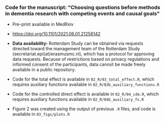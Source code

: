### Code for the manuscript: "Choosing questions before methods in dementia research with competing events and causal goals"

- Pre-print available in MedRxiv

- https://doi.org/10.1101/2021.06.01.21258142

- **Data availability:** Rotterdam Study can be obtained via requests directed toward the management team of the Rotterdam Study (secretariat.epi{at}erasmusmc.nl), which has a protocol for approving data requests. Because of restrictions based on privacy regulations and informed consent of the participants, data cannot be made freely available in a public repository.

- Code for the total effect is available in `02_R/03_total_effect.R`, which requires auxiliary functions available in `02_R/03b_auxiliary_functions.R`

- Code for the controlled direct effect is available in `02_R/04_cde.R`, which requires auxiliary functions available in `02_R/04b_auxiliary_fx.R`

- Figure 2 was created using the output of previous `.R` files, and code is available in `03_figs/plots.R`


